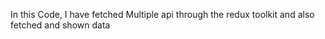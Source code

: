In this Code, I have fetched Multiple api through the redux toolkit and also fetched and shown data
